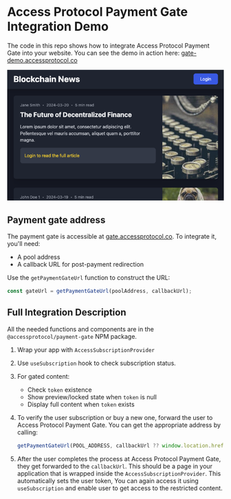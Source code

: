 # Access Protocol Payment Gate Integration Demo

The code in this repo shows how to integrate Access Protocol Payment Gate into your website.
You can see the demo in action here: [gate-demo.accessprotocol.co](https://gate-demo.accessprotocol.co)

![Demo screenshot](image.png)

## Payment gate address

The payment gate is accessible at [gate.accessprotocol.co](https://gate.accessprotocol.co). To integrate it, you'll need:
- A pool address 
- A callback URL for post-payment redirection

Use the `getPaymentGateUrl` function to construct the URL:
```typescript
const gateUrl = getPaymentGateUrl(poolAddress, callbackUrl);
```

## Full Integration Description

All the needed functions and components are in the `@accessprotocol/payment-gate` NPM package.

1. Wrap your app with `AccessSubscriptionProvider`

2. Use `useSubscription` hook to check subscription status. 

3. For gated content:
   - Check `token` existence
   - Show preview/locked state when `token` is null
   - Display full content when `token` exists

4. To verify the user subscription or buy a new one, forward the user to Access Protocol Payment Gate. You can get the appropriate address by calling:
    ```typescript
    getPaymentGateUrl(POOL_ADDRESS, callbackUrl ?? window.location.href)
    ```

5. After the user completes the process at Access Protocol Payment Gate, they get forwarded to the `callbackUrl`. This should be a page in your application that is wrapped inside the `AccessSubscriptionProvider`. This automatically sets the user token, You can again access it using `useSubscription` and enable user to get access to the restricted content.